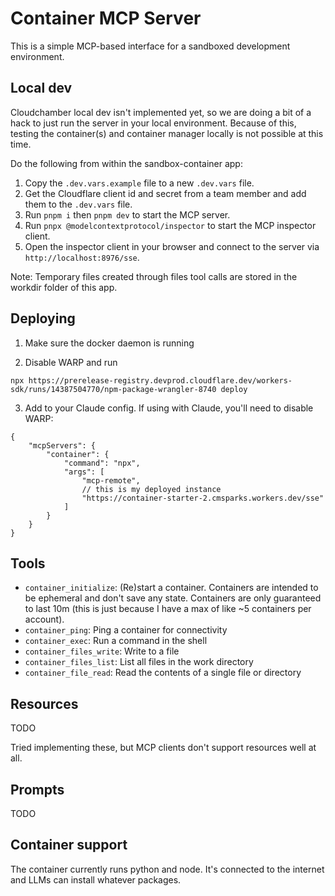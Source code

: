 # Container MCP Server

This is a simple MCP-based interface for a sandboxed development environment.

## Local dev

Cloudchamber local dev isn't implemented yet, so we are doing a bit of a hack to just run the server in your local environment. Because of this, testing the container(s) and container manager locally is not possible at this time.

Do the following from within the sandbox-container app:

1. Copy the `.dev.vars.example` file to a new `.dev.vars` file.
2. Get the Cloudflare client id and secret from a team member and add them to the `.dev.vars` file.
3. Run `pnpm i` then `pnpm dev` to start the MCP server.
4. Run `pnpx @modelcontextprotocol/inspector` to start the MCP inspector client.
5. Open the inspector client in your browser and connect to the server via `http://localhost:8976/sse`.

Note: Temporary files created through files tool calls are stored in the workdir folder of this app.

## Deploying

1. Make sure the docker daemon is running

2. Disable WARP and run

```
npx https://prerelease-registry.devprod.cloudflare.dev/workers-sdk/runs/14387504770/npm-package-wrangler-8740 deploy
```

3. Add to your Claude config. If using with Claude, you'll need to disable WARP:

```
{
    "mcpServers": {
        "container": {
            "command": "npx",
            "args": [
                "mcp-remote",
                // this is my deployed instance
                "https://container-starter-2.cmsparks.workers.dev/sse"
            ]
        }
    }
}
```

## Tools

- `container_initialize`: (Re)start a container. Containers are intended to be ephemeral and don't save any state. Containers are only guaranteed to last 10m (this is just because I have a max of like ~5 containers per account).
- `container_ping`: Ping a container for connectivity
- `container_exec`: Run a command in the shell
- `container_files_write`: Write to a file
- `container_files_list`: List all files in the work directory
- `container_file_read`: Read the contents of a single file or directory

## Resources

TODO

Tried implementing these, but MCP clients don't support resources well at all.

## Prompts

TODO

## Container support

The container currently runs python and node. It's connected to the internet and LLMs can install whatever packages.
